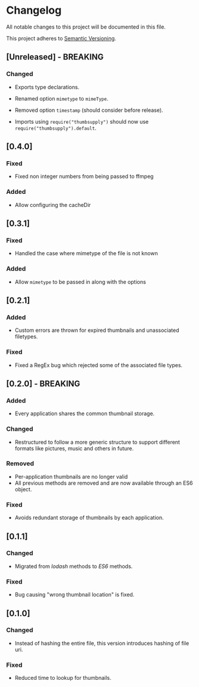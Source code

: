 # Changelog

All notable changes to this project will be documented in this file.

This project adheres to
[Semantic Versioning](http://semver.org/spec/v2.0.0.html).

## [Unreleased] - BREAKING

### Changed

+ Exports type declarations.

+ Renamed option `mimetype` to `mimeType`.

+ Removed option `timestamp` (should consider before release).

+ Imports using `require("thumbsupply")` should now use
`require("thumbsupply").default`.

## [0.4.0]

### Fixed

+ Fixed non integer numbers from being passed to ffmpeg 

### Added

+ Allow configuring the cacheDir

## [0.3.1]

### Fixed

+ Handled the case where mimetype of the file is not known

### Added

+ Allow `mimetype` to be passed in along with the options

## [0.2.1]

### Added

+ Custom errors are thrown for expired thumbnails and unassociated
filetypes.

### Fixed

+ Fixed a RegEx bug which rejected some of the associated file types.

## [0.2.0] - BREAKING

### Added

+ Every application shares the common thumbnail storage.

### Changed

+ Restructured to follow a more generic structure to support different
formats like pictures, music and others in future.

### Removed

+ Per-application thumbnails are no longer valid
+ All previous methods are removed and are now available through an ES6
object.

### Fixed

+ Avoids redundant storage of thumbnails by each application.

## [0.1.1]

### Changed

+ Migrated from *lodash* methods to *ES6* methods.


### Fixed

+ Bug causing "wrong thumbnail location" is fixed.

## [0.1.0]

### Changed

+ Instead of hashing the entire file, this version introduces hashing of
file uri.

### Fixed

+ Reduced time to lookup for thumbnails.
